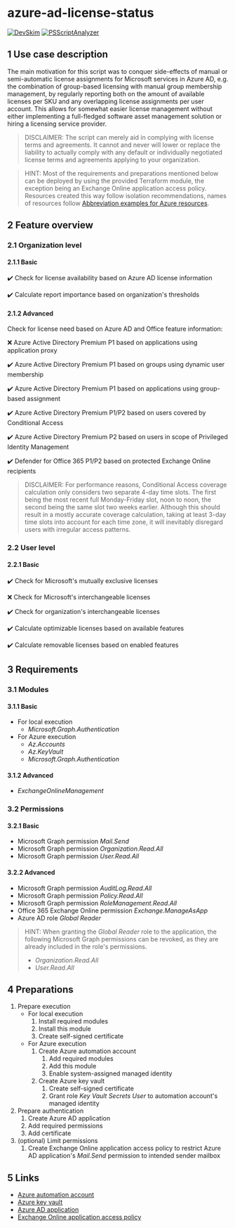 # azure-ad-license-status

[![DevSkim](https://github.com/DMoenks/azure-ad-license-status/actions/workflows/devskim.yml/badge.svg)](https://github.com/DMoenks/azure-ad-license-status/actions/workflows/devskim.yml)
[![PSScriptAnalyzer](https://github.com/DMoenks/azure-ad-license-status/actions/workflows/powershell.yml/badge.svg)](https://github.com/DMoenks/azure-ad-license-status/actions/workflows/powershell.yml)

## 1 Use case description

The main motivation for this script was to conquer side-effects of manual or semi-automatic license assignments for Microsoft services in Azure AD, e.g. the combination of group-based licensing with manual group membership management, by regularly reporting both on the amount of available licenses per SKU and any overlapping license assignments per user account. This allows for somewhat easier license management without either implementing a full-fledged software asset management solution or hiring a licensing service provider.

> DISCLAIMER: The script can merely aid in complying with license terms and agreements. It cannot and never will lower or replace the liability to actually comply with any default or individually negotiated license terms and agreements applying to your organization.

> HINT: Most of the requirements and preparations mentioned below can be deployed by using the provided Terraform module, the exception being an Exchange Online application access policy. Resources created this way follow isolation recommendations, names of resources follow [Abbreviation examples for Azure resources](https://learn.microsoft.com/azure/cloud-adoption-framework/ready/azure-best-practices/resource-abbreviations).

## 2 Feature overview

### 2.1 Organization level

#### 2.1.1 Basic

:heavy_check_mark: Check for license availability based on Azure AD license information

:heavy_check_mark: Calculate report importance based on organization's thresholds

#### 2.1.2 Advanced

Check for license need based on Azure AD and Office feature information:

:x: Azure Active Directory Premium P1 based on applications using application proxy

:heavy_check_mark: Azure Active Directory Premium P1 based on groups using dynamic user membership

:heavy_check_mark: Azure Active Directory Premium P1 based on applications using group-based assignment

:heavy_check_mark: Azure Active Directory Premium P1/P2 based on users covered by Conditional Access

:heavy_check_mark: Azure Active Directory Premium P2 based on users in scope of Privileged Identity Management

:heavy_check_mark: Defender for Office 365 P1/P2 based on protected Exchange Online recipients

> DISCLAIMER: For performance reasons, Conditional Access coverage calculation only considers two separate 4-day time slots. The first being the most recent full Monday-Friday slot, noon to noon, the second being the same slot two weeks earlier. Although this should result in a mostly accurate coverage calculation, taking at least 3-day time slots into account for each time zone, it will inevitably disregard users with irregular access patterns.

### 2.2 User level

#### 2.2.1 Basic

:heavy_check_mark: Check for Microsoft's mutually exclusive licenses

:x: Check for Microsoft's interchangeable licenses

:heavy_check_mark: Check for organization's interchangeable licenses

:heavy_check_mark: Calculate optimizable licenses based on available features

:heavy_check_mark: Calculate removable licenses based on enabled features

## 3 Requirements

### 3.1 Modules

#### 3.1.1 Basic

- For local execution
  - _Microsoft.Graph.Authentication_
- For Azure execution
  - _Az.Accounts_
  - _Az.KeyVault_
  - _Microsoft.Graph.Authentication_

#### 3.1.2 Advanced

- _ExchangeOnlineManagement_

### 3.2 Permissions

#### 3.2.1 Basic

- Microsoft Graph permission _Mail.Send_
- Microsoft Graph permission _Organization.Read.All_
- Microsoft Graph permission _User.Read.All_

#### 3.2.2 Advanced

- Microsoft Graph permission _AuditLog.Read.All_
- Microsoft Graph permission _Policy.Read.All_
- Microsoft Graph permission _RoleManagement.Read.All_
- Office 365 Exchange Online permission _Exchange.ManageAsApp_
- Azure AD role _Global Reader_

> HINT: When granting the _Global Reader_ role to the application, the following Microsoft Graph permissions can be revoked, as they are already included in the role's permissions.
>
>- _Organization.Read.All_
>- _User.Read.All_

## 4 Preparations

1. Prepare execution
   - For local execution
     1. Install required modules
     2. Install this module
     3. Create self-signed certificate
   - For Azure execution
     1. Create Azure automation account
        1. Add required modules
        2. Add this module
        3. Enable system-assigned managed identity
     2. Create Azure key vault
        1. Create self-signed certificate
        2. Grant role _Key Vault Secrets User_ to automation account's managed identity
2. Prepare authentication
   1. Create Azure AD application
   2. Add required permissions
   3. Add certificate
3. (optional) Limit permissions
   1. Create Exchange Online application access policy to restrict Azure AD application's _Mail.Send_ permission to intended sender mailbox

## 5 Links

- [Azure automation account](https://learn.microsoft.com/azure/automation/automation-create-standalone-account)
- [Azure key vault](https://learn.microsoft.com/azure/key-vault/general/quick-create-portal)
- [Azure AD application](https://learn.microsoft.com/azure/active-directory/develop/quickstart-register-app)
- [Exchange Online application access policy](https://learn.microsoft.com/graph/auth-limit-mailbox-access)
